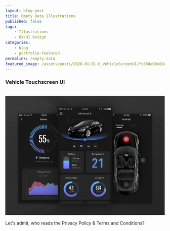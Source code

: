 ```yaml
---
layout: blog-post
title: Empty Data Illustrations
published: false
tags: 
    - Illustrations
    - UX/UI Design
categories:
    - blog
    - portfolio-featured
permalink: /empty-data
featured_image: /assets/posts/2020-01-01-b_VehicleScreenUI/fc858e60c88ef8bb75c1952ff873d923.png
---
```

### Vehicle Touchscreen UI


<br> ![tesla ui](/assets/posts/2020-01-01-b_VehicleScreenUI/fc858e60c88ef8bb75c1952ff873d923.png "tesla ui")<br>

Let's admit, who reads the Privacy Policy & Terms and Conditions? 

